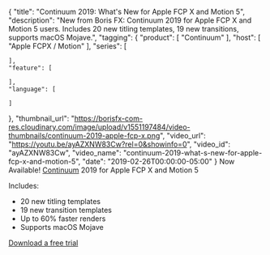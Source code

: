 {
  "title": "Continuum 2019: What's New for Apple FCP X and Motion 5",
  "description": "New from Boris FX: Continuum 2019 for Apple FCP X and Motion 5 users. Includes 20 new titling templates, 19 new transitions, supports macOS Mojave.",
  "tagging": {
    "product": [
      "Continuum"
    ],
    "host": [
      "Apple FCPX / Motion"
    ],
    "series": [

    ],
    "feature": [

    ],
    "language": [

    ]
  },
  "thumbnail_url": "https://borisfx-com-res.cloudinary.com/image/upload/v1551197484/video-thumbnails/continuum-2019-apple-fcp-x.png",
  "video_url": "https://youtu.be/ayAZXNW83Cw?rel=0&showinfo=0",
  "video_id": "ayAZXNW83Cw",
  "video_name": "continuum-2019-what-s-new-for-apple-fcp-x-and-motion-5",
  "date": "2019-02-26T00:00:00-05:00"
}
Now Available! [Continuum](https://borisfx.com/products/continuum/ "Boris FX - Continuum") 2019 for Apple FCP X and Motion 5

Includes: 

* 20 new titling templates
* 19 new transition templates
* Up to 60% faster renders
* Supports macOS Mojave

[Download a free trial](https://borisfx.com/downloads/?product=Continuum "Boris FX - Continuum Download Page")
